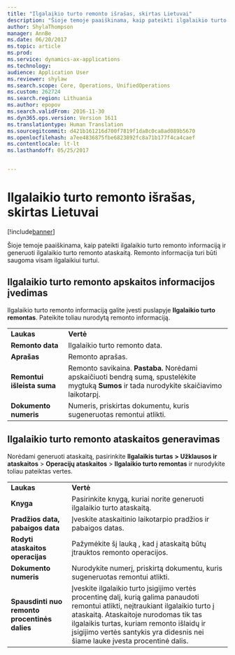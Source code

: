 ```yaml
---
title: "Ilgalaikio turto remonto išrašas, skirtas Lietuvai"
description: "Šioje temoje paaiškinama, kaip pateikti ilgalaikio turto remonto informaciją ir generuoti ilgalaikio turto remonto ataskaitą. Remonto informacija turi būti saugoma visam ilgalaikiui turtui."
author: ShylaThompson
manager: AnnBe
ms.date: 06/20/2017
ms.topic: article
ms.prod: 
ms.service: dynamics-ax-applications
ms.technology: 
audience: Application User
ms.reviewer: shylaw
ms.search.scope: Core, Operations, UnifiedOperations
ms.custom: 262724
ms.search.region: Lithuania
ms.author: epopov
ms.search.validFrom: 2016-11-30
ms.dyn365.ops.version: Version 1611
ms.translationtype: Human Translation
ms.sourcegitcommit: d421b161216d700f7819f1da8c0ca8ad089b5670
ms.openlocfilehash: a7ee4836875fbe6823892fc8a71b177f4ca4caef
ms.contentlocale: lt-lt
ms.lasthandoff: 05/25/2017


---
```


# <a name="fixed-asset-repair-statement-for-lithuania"></a>Ilgalaikio turto remonto išrašas, skirtas Lietuvai

[!include[banner](../includes/banner.md)]


Šioje temoje paaiškinama, kaip pateikti ilgalaikio turto remonto informaciją ir generuoti ilgalaikio turto remonto ataskaitą. Remonto informacija turi būti saugoma visam ilgalaikiui turtui. 

<a name="enter-details-for-a-fixed-asset-repair-statement"></a>Ilgalaikio turto remonto apskaitos informacijos įvedimas
------------------------------------------------

Ilgalaikio turto remonto informaciją galite įvesti puslapyje **Ilgalaikio turto remontas**. Pateikite toliau nurodytą remonto informaciją.

|                             |                                                                                                                                       |
|-----------------------------|---------------------------------------------------------------------------------------------------------------------------------------|
| **Laukas**                   | **Vertė**                                                                                                                             |
| **Remonto data**          | Ilgalaikio turto remonto data.                                                                                           |
| **Aprašas**             | Remonto aprašas.                                                                                                            |
| **Remontui išleista suma** | Remonto savikaina. **Pastaba.** Norėdami apskaičiuoti bendrą sumą, spustelėkite mygtuką **Sumos** ir tada nurodykite skaičiavimo laikotarpį. |
| **Dokumento numeris**         | Numeris, priskirtas dokumentu, kuris sugeneruotas remontui atlikti.                                                            |

 

## <a name="generate-the-fixed-asset-repair-report"></a>Ilgalaikio turto remonto ataskaitos generavimas
Norėdami generuoti ataskaitą, pasirinkite **Ilgalaikis turtas** **&gt; Užklausos ir** **ataskaitos** &gt; **Operacijų ataskaitos** &gt; **Ilgalaikio turto remontas** ir nurodykite toliau pateiktas vertes.

|                               |                                                                                                                                                                                                                                                                                                                  |
|-------------------------------|------------------------------------------------------------------------------------------------------------------------------------------------------------------------------------------------------------------------------------------------------------------------------------------------------------------|
| **Laukas**                     | **Vertė**                                                                                                                                                                                                                                                                                                        |
| **Knyga**                      | Pasirinkite knygą, kuriai norite generuoti ilgalaikio turto ataskaitą.                                                                                                                                                                                                                                                    |
| **Pradžios data, pabaigos data**        | Įveskite ataskaitinio laikotarpio pradžios ir pabaigos datas.                                                                                                                                                                                                                                                          |
| **Rodyti ataskaitos operacijas**  | Pažymėkite šį lauką , kad į ataskaitą būtų įtrauktos remonto operacijos.                                                                                                                                                                                                                                                  |
| **Dokumento numeris**           | Nurodykite numerį, priskirtą dokumentu, kuris sugeneruotas remontui atlikti.                                                                                                                                                                                                                           |
| **Spausdinti nuo remonto procentinės dalies** | Įveskite ilgalaikio turto įsigijimo vertės procentinę dalį, kurią galima panaudoti remontui atlikti, neįtraukiant ilgalaikio turto į ataskaitą. Ataskaitoje nurodomas tik tas ilgalaikis turtas, kuriam remonto išlaidų ir įsigijimo vertės santykis yra didesnis nei šiame lauke įvesta procentinė dalis. |

 




